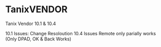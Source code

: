 # TanixVENDOR
Tanix Vendor 10.1 &amp; 10.4

10.1 Issues: Change Resoloution
10.4 Issues Remote only parially works
(Only DPAD, OK & Back Works)
